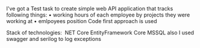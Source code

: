 I've got a Test task to create simple web API application that tracks following things:
•  working hours of each employee by projects they were working at 
•  emlpoyees position
Code first approach is used


Stack of technologies:  
NET Core
EntityFramework Core
MSSQL
also I used swagger and serilog to log exceptions
